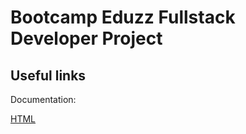 # Bootcamp Eduzz Fullstack Developer Project

## Useful links

Documentation:

[HTML](https://developer.mozilla.org/pt-BR/docs/Web/HTML)


